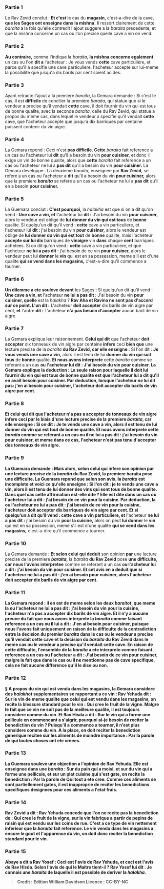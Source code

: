 
### Partie 1
Le Rav Zevid conclut : <b>Et c'est</b> le cas du <b>magasin,</b> c'est-a-dire de la cave, <b>que les Sages ont enseigne dans la mishna.</b> Il ressort clairement de cette <i>baraita</i> a la fois qu'elle contredit l'ajout suggere a la <i>baraita</i> precedente, et que la mishna concerne un cas ou l'on precise quelle cave a vin on vend.

### Partie 2
<b>Au contraire,</b> comme l'indique la <i>baraita</i>, <b>la mishna concerne egalement</b> un cas ou l'on <b>dit a</b> l'acheteur : Je vous vends <b>cette</b> cave particuliere, et parce qu'il a specifie une cave particuliere, l'acheteur accepte sur lui-meme la possibilite que jusqu'a dix barils par cent soient acides.

### Partie 3
Ayant retracte l'ajout a la premiere <i>baraita</i>, la Gemara demande : Si c'est le cas, il est <b>difficile</b> de concilier la premiere <i>baraita</i>, qui statue que si le vendeur a precise qu'il vendait <b>cette</b> cave, il doit fournir du vin qui est tous de bonne qualite, avec la seconde <i>baraita</i>, celle du Rav Zevid, qui statue a propos du meme cas, dans lequel le vendeur a specifie qu'il vendait <b>cette</b> cave, que l'acheteur accepte que jusqu'a dix barriques par centaine puissent contenir du vin aigre.

### Partie 4
La Gemara repond : Ceci n'est <b>pas difficile. Cette</b> <i>baraita</i> fait reference a un cas ou l'acheteur lui <b>dit</b> qu'il a besoin du vin <b>pour cuisiner,</b> et donc il exige un vin de bonne qualite, alors que <b>cette</b> <i>baraita</i> fait reference a un cas ou l'acheteur ne lui a <b>pas dit</b> qu'il a besoin du vin <b>pour cuisiner.</b> La Gemara developpe : La deuxieme <i>baraita</i>, enseignee par <b>Rav Zevid,</b> se refere a un cas ou l'acheteur a <b>dit</b> qu'il a besoin du vin <b>pour cuisiner,</b> alors que la premiere <b><i>baraita</i></b> se refere a un cas ou l'acheteur ne lui a <b>pas dit</b> qu'il en a besoin <b>pour cuisiner.</b>

### Partie 5
La Guemara conclut : <b>C'est pourquoi,</b> la <i>halakha</i> est que si on a dit qu'on vend : <b>Une cave a vin, et</b> l'acheteur lui <b>dit : </b> J'ai besoin du vin <b>pour cuisiner,</b> alors le vendeur est oblige de <b>lui donner du vin qui est tous</b> de <b>bonne</b> qualite. Si quelqu'un dit qu'il vend : <b>cette</b> cave a vin particuliere, et</b> l'acheteur lui <b>dit : </b> j'ai besoin du vin <b>pour cuisiner,</b> alors le vendeur est oblige de <b>lui donner du vin qui est tout</b> de <b>bonne</b> qualite, mais l'acheteur <b>accepte sur lui dix</b> barriques de <b>vinaigre</b> vin <b>dans</b> chaque <b>cent</b> barriques achetees. Si on dit qu'on vend : <b>cette</b> cave a vin particuliere,</b> et que l'acheteur <b>ne lui a pas dit :</b> j'ai besoin de ce vin <b>pour cuisiner,</b> alors le vendeur peut lui <b>donner</b> le <b>vin</b> qui est en sa possession, meme s'il est d'une qualite <b>qui se vend dans les magasins,</b> c'est-a-dire qu'il commence a tourner.

### Partie 6
<b>Un dilemme a ete souleve devant</b> les Sages : Si quelqu'un dit qu'il vend : <b>Une cave a vin, et</b> l'acheteur <b>ne lui a pas dit : </b> J'ai besoin du vin <b>pour cuisiner, quelle</b> est la <i>halakha</i> ? <b>Rav Aha et Ravina ne sont pas d'accord sur ce point. L'un dit :</b> L'acheteur <b>doit accepter</b> dix barils de vin aigre par cent, <b>et</b> l'autre <b>dit :</b> L'acheteur <b>n'a pas besoin d'accepter</b> aucun baril de vin aigre.

### Partie 7
La Gemara explique leur raisonnement. <b>Celui qui dit</b> que l'acheteur <b>doit accepter</b> dix tonneaux de vin aigre par centaine <b>infere</b> ceci <b>bien que</b> une lecture precise de la <i>baraita</i> <b>du Rav Zevid, car elle enseigne :</b> Si l'on dit : <b>Je vous vends une cave a vin,</b> alors il est tenu de lui <b>donner du vin qui soit tous</b> de <b>bonne</b> qualite. <b>Et nous avons interprete</b> cette <i>baraita</i> comme se referant a un cas <b>ou l'acheteur lui <b>dit : </b> J'ai besoin du vin <b>pour cuisiner.</b> La Gemara explique la deduction : <b>La</b> seule <b>raison</b> pour laquelle il doit lui fournir du vin qui est tous de bonne qualite est <b>que</b> l'acheteur <b>lui a dit</b> qu'il en avait besoin <b>pour cuisiner.</b> Par deduction, lorsque l'acheteur <b>ne lui dit pas:</b> j'en ai besoin <b>pour cuisiner,</b> l'acheteur <b>doit accepter</b> dix barils de vin aigre par cent.

### Partie 8
<b>Et celui qui dit</b> que l'acheteur <b>n'a pas a accepter</b> de tonneaux de vin aigre <b>infere</b> ceci <b>par le biais</b> d'une lecture precise <b>de</b> la premiere <b><i>baraita</i>, car elle enseigne :</b> Si on dit : <b>Je te vends une cave a vin,</b> alors il est tenu de lui <b>donner du vin qui est tout</b> de <b>bonne</b> qualite. <b>Et nous avons interprete</b> cette <i>baraita</i> comme se referant a un cas <b>ou il ne lui a pas dit :</b> j'ai besoin du vin <b>pour cuisiner,</b> et meme dans ce cas, l'acheteur n'est pas tenu d'accepter des tonneaux de vin aigre.

### Partie 9
La Guemara demande : <b>Mais</b> alors, <b>selon celui qui infere</b> son opinion <b>par</b> une lecture precise de la <i>baraita</i> <b>du Rav Zevid, la</b> premiere <b>baraita</i></b> pose <b>une difficulte. </b> La Guemara repond que selon son avis, la <i>baraita</i> <b>est incomplete et voici</b> ce qu'elle <b>enseigne :</b> Si l'on dit : je te vends une cave a vin, alors il est tenu de lui donner des vins qui sont tous de bonne qualite. <b>Dans quel</b> cas <b>cette affirmation est-elle dite ?</b> Elle est dite dans un cas <b>ou</b> l'acheteur <b>lui a dit :</b> j'ai besoin de ce vin <b>pour la cuisine.</b> Par deduction, la ou l'acheteur <b>ne lui a pas dit :</b> j'ai besoin de ce vin <b>pour la cuisine,</b> l'acheteur <b>doit accepter</b> dix barriques de vin aigre par cent. <b>Et</b> si quelqu'un a dit qu'il vend : <b>cette</b> cave a vin particuliere, et</b> l'acheteur <b>ne lui a pas dit :</b> j'ai besoin du vin <b>pour la cuisine,</b> alors on peut <b>lui donner</b> le <b>vin</b> qui est en sa possession, meme s'il est d'une qualite <b>qui se vend dans les magasins,</b> c'est-a-dire qu'il commence a tourner.

### Partie 10
La Gemara demande : <b>Et selon celui qui deduit</b> son opinion <b>par</b> une lecture precise de la premiere <b><i>baraita</i>,</b> la <i>baraita</i> <b>du Rav Zevid</b> pose <b>une difficulte, car nous l'avons interpretee</b> comme se referant a un cas <b>ou l'acheteur <b>lui a dit :</b> j'ai besoin du vin <b>pour cuisiner. </b> Et cet avis en a deduit que si l'acheteur <b>ne lui a pas dit :</b> j'en ai besoin <b>pour cuisiner,</b> alors l'acheteur <b>doit accepter</b> dix barils de vin aigre par cent.

### Partie 11
La Gemara repond : <b>Il en est de meme</b> selon les deux <i>baraitot</i>, <b>que meme la ou</b> l'acheteur <b>ne lui a pas dit :</b> j'ai besoin du vin <b>pour la cuisine,</b> l'acheteur <b>n'a pas a accepter</b> dix barils de vin aigre. <b>Et</b> il n'y a aucune preuve du fait <b>que nous avons interprete</b> la <i>baraita</i> comme faisant reference a un cas <b>ou il lui a dit : </b> J'en ai besoin <b>pour cuisiner,</b> puisque nous l'avons fait uniquement <b>en raison de la difficulte</b> de la contradiction entre la decision du premier <i>baraita</i> dans le cas ou le vendeur a precise qu'il vendait <b>cette</b> cave et la decision du <i>baraita</i> du Rav Zevid dans le meme cas ou le vendeur a precise qu'il vendait <b>cette</b> cave. En raison de cette difficulte, l'ensemble de la <i>baraita</i> a ete interprete comme faisant reference a un cas ou l'acheteur a dit : J'ai besoin de ce vin pour cuisiner, malgre le fait que dans le cas ou il ne mentionne pas de cave specifique, cela ne fait aucune difference qu'il le dise ou non.

### Partie 12
§ A propos du vin qui est vendu dans les magasins, la Gemara considere des <i>halakhot</i> supplementaires se rapportant a ce vin : <b>Rav Yehuda dit : Sur le vin</b> de meme qualite que celui <b>qui est vendu dans les magasins, on recite la</b> <b>blessure</b> standard pour le vin : <b>Qui cree le fruit de la vigne.</b> Malgre le fait que ce vin ne soit pas de la meilleure qualite, il est toujours considere comme du vin. <b>Et Rav Hisda a dit : Sur le vin qui a forme une pellicule</b> en commencant a s'aigrir, <b>pourquoi ai-je</b> besoin de reciter la benediction du vin ? Puisqu'il a commence a tourner, il n'est plus considere comme du vin. A la place, on doit reciter la benediction generique recitee sur les aliments de moindre importance : Par la parole de qui toutes choses ont ete creees.

### Partie 13
La Guemara <b>souleve une objection</b> a l'opinion de Rav Yehuda. Elle est enseignee dans une <i>baraita</i> : <b>Sur du pain qui a moisi, et sur du vin qui a forme une pellicule, et sur un plat cuisine qui s'est gate, on recite</b> la benediction : <b>Par la parole de Qui tout a ete cree.</b> Comme ces aliments se sont partiellement gates, il est inapproprie de reciter les benedictions specifiques designees pour ces aliments a l'etat frais.

### Partie 14
<b>Rav Zevid a dit : Rav Yehuda concede</b> que l'on ne recite pas la benediction de : Qui cree le fruit de la vigne, <b>sur le vin fabrique a partir de pepins de raisin qui est vendu sur les <b>coins de rue.</b> C'est a ce type de vin nettement inferieur que la <i>baraita</i> fait reference. Le vin vendu dans les magasins a encore le gout et l'apparence du vin, on doit donc reciter la benediction standard pour le vin.

### Partie 15
<b>Abaye a dit a Rav Yosef : Ceci</b> est l'avis de <b>Rav Yehuda,</b> et <b>ceci</b> est l'avis de <b>Rav Hisda. Selon l'avis de qui</b> <b>le Maitre tient-il ? </b> Rav Yosef lui <b>dit : Je connais une <i>baraita</i></b> de laquelle il est possible de deriver la <i>halakha</i>.

>Credit : Edition William Davidson
>Licence : CC-BY-NC